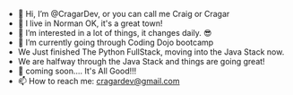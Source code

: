 - 👋 Hi, I’m @CragarDev, or you can call me Craig or Cragar
- 🚁 I live in Norman OK, it's a great town!
- 👀 I’m interested in a lot of things, it changes daily. 😎
- 🌱 I’m currently going through Coding Dojo bootcamp
-    We Just finished The Python FullStack, moving into the Java Stack now.
-    We are halfway through the Java Stack and things are going great!
- 💞️ coming soon.... It's All Good!!!
- 📫 How to reach me: cragardev@gmail.com

<!---
CragarDev/CragarDev is a ✨ special ✨ repository because its `README.md` (this file) appears on your GitHub profile.
You can click the Preview link to take a look at your changes.
--->
